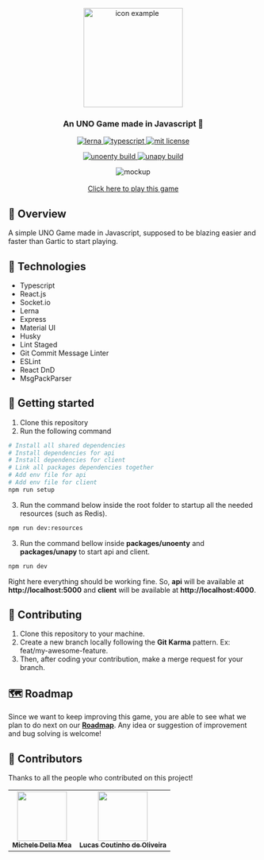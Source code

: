 <p align="center">
	<img src="./assets/uno_icon.png" width="200" alt="icon example" />
</p>	

<h3 align="center">
  An UNO Game made in Javascript 🎴
</h3>

<p align="center">
	<a href="https://lerna.js.org/">
		<img alt="lerna" src="https://img.shields.io/badge/maintained%20with-lerna-cc00ff.svg" alt="maintained with lerna"/>
	</a>
	<a href="https://github.com/microsoft/TypeScript">
		<img alt="typescript" src="https://camo.githubusercontent.com/41c68e9f29c6caccc084e5a147e0abd5f392d9bc/68747470733a2f2f62616467656e2e6e65742f62616467652f547970655363726970742f7374726963742532302546302539462539322541412f626c7565">
	</a>
	<a href="https://github.com/guilhermebkel/uno-game">
		<img alt="mit license" src="https://img.shields.io/github/license/guilhermebkel/uno-game?color=0051ff" />
	</a>
</p>
<p align="center">
	<a href="https://github.com/guilhermebkel/uno-game">
		<img alt="unoenty build" src="https://github.com/guilhermebkel/uno-game/workflows/Unoenty%20CI/badge.svg" />
	</a>
	<a href="https://github.com/guilhermebkel/uno-game">
		<img alt="unapy build" src="https://github.com/guilhermebkel/uno-game/workflows/Unapy%20CI/badge.svg" />
	</a>
</p>

<p align="center">
	<img src="./assets/main_preview.gif" alt="mockup" />
	<br></br>
	<a href="https://uno.guilherr.me">Click here to play this game</a>
</p>

## 📌 Overview

A simple UNO Game made in Javascript, supposed to be blazing easier and faster than Gartic to start playing. 

## 🔧 Technologies

- Typescript
- React.js
- Socket.io
- Lerna
- Express
- Material UI
- Husky
- Lint Staged
- Git Commit Message Linter
- ESLint
- React DnD
- MsgPackParser

## 🚀 Getting started

1. Clone this repository
2. Run the following command
```sh
# Install all shared dependencies
# Install dependencies for api
# Install dependencies for client
# Link all packages dependencies together
# Add env file for api
# Add env file for client
npm run setup
```

3. Run the command below inside the root folder to startup all the needed resources (such as Redis).
```sh
npm run dev:resources
```

3. Run the command bellow inside **packages/unoenty** and **packages/unapy** to start api and client.
```sh
npm run dev
```

Right here everything should be working fine. So, **api** will be available at **http://localhost:5000** and **client** will be available at **http://localhost:4000**.

## 👏 Contributing

1. Clone this repository to your machine.
2. Create a new branch locally following the **Git Karma** pattern. Ex: feat/my-awesome-feature.
3. Then, after coding your contribution, make a merge request for your branch.

## 🗺️ Roadmap
Since we want to keep improving this game, you are able to see what we plan to do next on our [**Roadmap**](https://github.com/guilhermebkel/uno-game/projects/1). Any idea or suggestion of improvement and bug solving is welcome!

## 💫 Contributors

Thanks to all the people who contributed on this project!

<table>
  <tr>
    <td align="center">
			<a
				href="https://github.com/ArcaneDiver" 
				title="ArcaneDiver"
			>
				<img src="https://avatars.githubusercontent.com/ArcaneDiver" width="100px;" alt=""/>
				<br />
				<sub>
					<b>Michele Della Mea</b>
				</sub>
			</a>
		</td>
		<td align="center">
			<a
				href="https://github.com/coutlcdo" 
				title="coutlcdo"
			>
				<img src="https://avatars.githubusercontent.com/coutlcdo" width="100px;" alt=""/>
				<br />
				<sub>
					<b>Lucas Coutinho de Oliveira</b>
				</sub>
			</a>
		</td>
  </tr>
</table>
